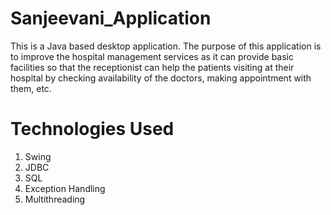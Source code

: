 # Sanjeevani_Application
This is a Java based desktop application. The purpose of this application is to improve the hospital management services as it can provide basic facilities so that the receptionist can help the patients visiting at their hospital by checking availability of the doctors, making appointment with them, etc.
# Technologies Used
1. Swing
2. JDBC
3. SQL
4. Exception Handling
5. Multithreading
